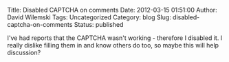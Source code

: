 Title: Disabled CAPTCHA on comments
Date: 2012-03-15 01:51:00
Author: David Wilemski
Tags: Uncategorized
Category: blog
Slug: disabled-captcha-on-comments
Status: published

I've had reports that the CAPTCHA wasn't working - therefore I disabled
it. I really dislike filling them in and know others do too, so maybe
this will help discussion?
